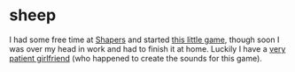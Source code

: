 <!--
  id: 235
  date: 2005-06-23T16:04:58
  modified: 2005-06-23T16:04:58
  slug: sheep
  type: post
  excerpt: <p>I had some free time at Shapers and started this little game, though soon I was over my head in work and had to finish it at home. Luckily I have a very patient girlfriend (who happened to create the sounds for this game).</p>
  categories: Flash, game, Actionscript
  tags: 
  inCv: 
  inPortfolio: 
  dateFrom: 
  dateTo: 
-->

# sheep

<p>I had some free time at <a href="http://www.shapers.nl/" target="_blank">Shapers</a> and started <a href="javascript:pop('coderef.php?id=630',0,0,525,277)">this little game</a>, though soon I was over my head in work and had to finish it at home. Luckily I have a <a href="http://www.jurida.com/" target="_blank">very patient girlfriend</a> (who happened to create the sounds for this game).</p>